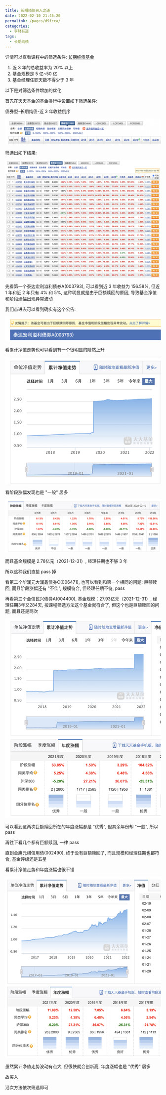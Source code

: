 ```yaml
---
title: 长期纯债买入之道
date: 2022-02-10 21:45:20
permalink: /pages/d9fcca/
categories:
  - 李财有道
tags:
  - 长期纯债
---
```


详情可以查看课程中的筛选条件: [长期纯债基金](https://golden-axe.vercel.app/pages/ab3bd8/)

1. 近 3 年的总收益率为 20% 以上
2. 基金规模是 5 亿~50 亿
3. 基金经理任职天数不得少于 3 年

以下是对筛选条件增加的优化

首先在天天基金的基金排行中设置如下筛选条件:

债券型-长期纯债-近 3 年收益倒序

![](../.vuepress/public/img/money-sense/000.png)

筛选出如下结果:

![](../.vuepress/public/img/money-sense/001.png)

先看第一个泰达宏利溢利债券A(003793), 可以看到近 3 年收益为 156.58%, 但近 1 年和近 2 年只有 4% 和 5%, 这种明显就是由于巨额赎回的原因, 导致基金净值和阶段涨幅出现异常波动

我们点进去可以看到确实有这个公告:

![](../.vuepress/public/img/money-sense/002.png)

看累计净值走势也可以看到有一个很明显的陡然上升

![](../.vuepress/public/img/money-sense/003.png)

看阶段涨幅发现也是 "一般" 居多

![](../.vuepress/public/img/money-sense/004.png)

而且基金规模是 2.78亿元（2021-12-31）, 经理任期也不够 3 年

所以这种我们直接 pass 掉

看第二个华润元大润鑫债券C(006471), 也可以看到和第一个相同的问题: 巨额赎回, 而且阶段涨幅还有 "不佳", 规模符合, 但经理任期不符, pass

再看第三个金信民兴债券A(004400), 基金规模：27.93亿元（2021-12-31）, 经理任期3年又284天, 按课程筛选方法这个基金就符合了, 但这个也是巨额赎回的问题, 而且还是两次

![](../.vuepress/public/img/money-sense/005.png)

可以看到这两次巨额赎回所在的年度涨幅都是 "优秀", 但其余年份却 "一般", 所以 pass

再往下看几个都有巨额赎回, 一律 pass

直到金鹰元祺信用债(002490), 终于没有巨额赎回了, 而且规模和经理任期也都符合, 基金评级还是五星

看累计净值走势和年度涨幅也很不错

![](../.vuepress/public/img/money-sense/006.png)

虽然累计净值走势波动有点大, 但很快就会创新高, 年度涨幅也是 "优秀" 居多

故买入

沿次方法依次筛选即可
